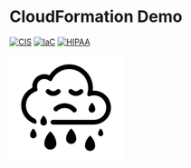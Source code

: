 # CloudFormation Demo

[![CIS](https://app.demo.soluble.cloud/api/v1/public/badges/8c947543-2d35-4aa4-a68e-d67c1a549c00.svg)](https://app.demo.soluble.cloud/repos/details/github.com/insecurecorp/cloudformation)  [![IaC](https://app.demo.soluble.cloud/api/v1/public/badges/194df1ce-d9b6-48b2-9346-1662527bafed.svg)](https://app.demo.soluble.cloud/repos/details/github.com/insecurecorp/cloudformation)  [![HIPAA](https://app.demo.soluble.cloud/api/v1/public/badges/c3ded7c9-76b1-4ca8-a743-dc087aebc6c3.svg)](https://app.demo.soluble.cloud/repos/details/github.com/insecurecorp/cloudformation)  

![Sad Cloud](.images/sad-cloud.png)

